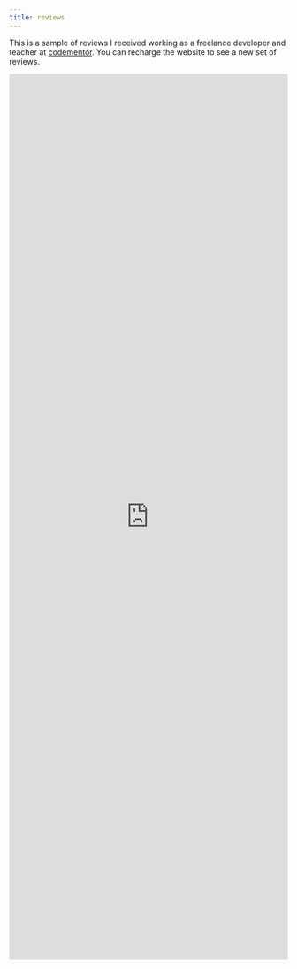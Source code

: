 ```yaml
---
title: reviews
---
```

This is a sample of reviews I received working as a freelance developer and teacher at [codementor](https://www.codementor.io/@mathiasgatti). You can recharge the website to see a new set of reviews.

<iframe src="https://reviews.mathigatti.com/" frameBorder="0" scrolling="no" width="100%" height="1600px"></iframe>
